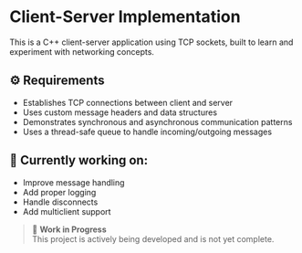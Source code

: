 # Client-Server Implementation

This is a C++ client-server application using TCP sockets, built to learn and experiment with networking concepts.

## ⚙️ Requirements

- Establishes TCP connections between client and server
- Uses custom message headers and data structures
- Demonstrates synchronous and asynchronous communication patterns
- Uses a thread-safe queue to handle incoming/outgoing messages

## 🔄 Currently working on:
- Improve message handling
- Add proper logging
- Handle disconnects
- Add multiclient support

> 🚧 **Work in Progress**  
> This project is actively being developed and is not yet complete.

